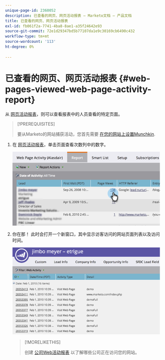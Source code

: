 ```yaml
---
unique-page-id: 2360052
description: 已查看的网页、网页活动报表 — Marketo文档 — 产品文档
title: 已查看的网页、网页活动报表
exl-id: fb061f2a-7741-4ba8-8ae1-a35f24642e93
source-git-commit: 72e1d29347bd5b77107da1e9c30169cb6490c432
workflow-type: tm+mt
source-wordcount: '113'
ht-degree: 0%

---
```


# 已查看的网页、网页活动报表 {#web-pages-viewed-web-page-activity-report}

从 [网页活动报表](/help/marketo/product-docs/reporting/basic-reporting/report-types/web-page-activity-report.md)，则可以查看报表中的人员查看的特定页面。

>[!PREREQUISITES]
>
>要从Marketo的网站捕获活动，您首先需要  [在您的网站上设置Munchkin](/help/marketo/product-docs/administration/additional-integrations/add-munchkin-tracking-code-to-your-website.md).

1. 在 [网页活动报表](/help/marketo/product-docs/reporting/basic-reporting/report-types/web-page-activity-report.md)，单击页面查看次数列中的数字。

   ![](assets/image2014-9-16-14-3a54-3a8.png)

1. 你在那！ 此时会打开一个新窗口，其中显示访客访问的网站页面列表以及访问时间。

   ![](assets/image2014-9-16-14-3a54-3a12.png)

   >[!MORELIKETHIS]
   >
   >创建  [公司Web活动报表](/help/marketo/product-docs/reporting/basic-reporting/report-types/company-web-activity-report.md) 以了解哪些公司正在访问您的网站。
